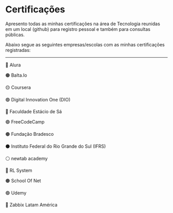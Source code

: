 <h1>Certificações</h1>

<p>Apresento todas as minhas certificações na área de Tecnologia reunidas em um local (github) para registro pessoal e também para consultas públicas.</p>

<p>Abaixo segue as seguintes empresas/escolas com as minhas certificações registradas:</p>

<hr>

<p>🔴 Alura</p>
<p>🟠 Balta.Io</p>
<p>🟡 Coursera</p>
<p>🟢 Digital Innovation One (DIO)</p>
<p>🔵 Faculdade Estácio de Sá</p>
<p>🟣 FreeCodeCamp</p>
<p>🟤 Fundação Bradesco</p>
<p>⚫ Instituto Federal do Rio Grande do Sul (IFRS)</p>
<p>⚪ newtab academy</p>
<p>🔴 RL System</p>
<p>🟠 School Of Net</p>
<p>🟢 Udemy</p>
<p>🔵 Zabbix Latam América</p>
